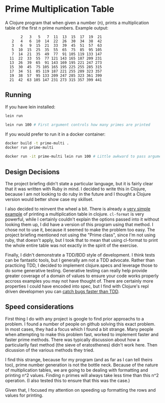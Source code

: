 # Prime Multiplication Table

A Clojure program that when given a number (n), prints a multiplication table of the first n prime numbers. Example output:

           2   3   5   7  11  13  15  17  19  21
       2   4   6  10  14  22  26  30  34  38  42
       3   6   9  15  21  33  39  45  51  57  63
       5  10  15  25  35  55  65  75  85  95 105
       7  14  21  35  49  77  91 105 119 133 147
      11  22  33  55  77 121 143 165 187 209 231
      13  26  39  65  91 143 169 195 221 247 273
      15  30  45  75 105 165 195 225 255 285 315
      17  34  51  85 119 187 221 255 289 323 357
      19  38  57  95 133 209 247 285 323 361 399
      21  42  63 105 147 231 273 315 357 399 441

## Running

If you have lein installed:

```bash
lein run
```

```bash
lein run 100 # First argument controls how many primes are printed
```

If you would prefer to run it in a docker container:

```bash
docker build -t prime-multi .
docker run prime-multi
```

```bash
docker run -it prime-multi lein run 100 # Little awkward to pass argument in docker
```

## Design Decisions

The project briefing didn't state a particular language, but it is fairly clear that it was written with Ruby in mind. I decided to write this in Clojure, because I am not looking to do ruby in the future and I thought a Clojure version would better show case my skillset.

I also decided to reinvent the wheel a bit. There is already a [very simple example](https://github.com/richhickey/clojure-contrib/blob/40b960bba41ba02811ef0e2c632d721eb199649f/src/examples/clojure/clojure/contrib/pprint/examples/multiply.clj) of printing a multiplication table in clojure. `cl-format` is very powerful, while I certainly couldn't explain the options passed into it without looking them up, I did have a version of this program using that method. I chose not to use it, because it seemed to make the problem too easy. The project briefing mentioned not using the "Prime class", since I'm not using ruby, that doesn't apply, but I took that to mean that using cl-format to print the whole entire table was not exactly in the spirit of the exercise.

Finally, I didn't demonstrate a TDD/BDD style of development. I think tests can be fantastic tools, but I generally am not a TDD advocate. Rather than practicing TDD, I decided to implement clojure.specs and leverage those to do some generative testing. Generative testing can really help provide greater coverage of a domain of values to ensure your code works properly accross examples you may not have thought of. There are certainly more properties I could have encoded into spec, but I find with Clojure's repl driven developmen you can [catch bugs faster than TDD](http://blog.cognitect.com/blog/2017/6/5/repl-debugging-no-stacktrace-required).

## Speed considerations

First thing I do with any project is google to find prior approachs to a problem. I found a number of people on github solving this exact problem. In most cases, they had a focus which I found a bit strange. Many people when attempting to make this problem fast, worked to implement faster and faster prime methods. There was typically discussion about how a particularlly fast method (the sieve of eratosthenes) didn't work here. Then dicussion of the various methods they tried. 

I find this strange, because for my program (and as far as I can tell theirs too), prime number generation is not the bottle neck. Because of the nature of multiplication tables, we are going to be dealing with formatting and printing n^2 values. Finding n primes will always take less time than this n^2 operation. (I also tested this to ensure that this was the case.)

Given that, I focused my attention on speeding up formatting the rows and values for printing.





